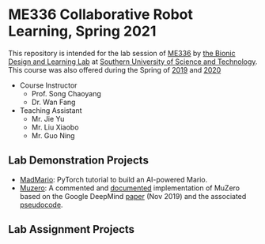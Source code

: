 # ME336 Collaborative Robot Learning, Spring 2021 <!-- omit in toc -->

This repository is intended for the lab session of [ME336](https://ancorasir.com/?page_id=2320) by [the Bionic Design and Learning Lab](https://ancorasir.com/) at [Southern University of Science and Technology](https://www.sustech.edu.cn/). This course was also offered during the Spring of [2019](https://ancorasir.com/?page_id=1310) and [2020](https://ancorasir.com/?page_id=2320)
- Course Instructor
  - Prof. Song Chaoyang
  - Dr. Wan Fang
- Teaching Assistant
  - Mr. Jie Yu
  - Mr. Liu Xiaobo
  - Mr. Guo Ning


## Lab Demonstration Projects

- [MadMario](./MadMario): PyTorch tutorial to build an AI-powered Mario.
- [Muzero](./Muzero): A commented and [documented](https://github.com/werner-duvaud/muzero-general/wiki/MuZero-Documentation) implementation of MuZero based on the Google DeepMind [paper](https://arxiv.org/abs/1911.08265) (Nov 2019) and the associated [pseudocode](https://arxiv.org/src/1911.08265v2/anc/pseudocode.py).

## Lab Assignment Projects